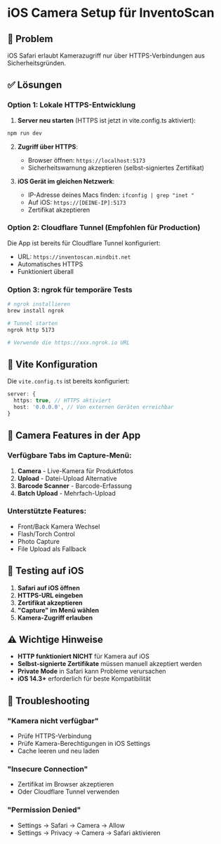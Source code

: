# iOS Camera Setup für InventoScan

## 📱 Problem
iOS Safari erlaubt Kamerazugriff nur über HTTPS-Verbindungen aus Sicherheitsgründen.

## ✅ Lösungen

### Option 1: Lokale HTTPS-Entwicklung

1. **Server neu starten** (HTTPS ist jetzt in vite.config.ts aktiviert):
```bash
npm run dev
```

2. **Zugriff über HTTPS**:
   - Browser öffnen: `https://localhost:5173`
   - Sicherheitswarnung akzeptieren (selbst-signiertes Zertifikat)

3. **iOS Gerät im gleichen Netzwerk**:
   - IP-Adresse deines Macs finden: `ifconfig | grep "inet "`
   - Auf iOS: `https://[DEINE-IP]:5173`
   - Zertifikat akzeptieren

### Option 2: Cloudflare Tunnel (Empfohlen für Production)

Die App ist bereits für Cloudflare Tunnel konfiguriert:
- URL: `https://inventoscan.mindbit.net`
- Automatisches HTTPS
- Funktioniert überall

### Option 3: ngrok für temporäre Tests

```bash
# ngrok installieren
brew install ngrok

# Tunnel starten
ngrok http 5173

# Verwende die https://xxx.ngrok.io URL
```

## 🔧 Vite Konfiguration

Die `vite.config.ts` ist bereits konfiguriert:
```typescript
server: {
  https: true, // HTTPS aktiviert
  host: '0.0.0.0', // Von externen Geräten erreichbar
}
```

## 📸 Camera Features in der App

### Verfügbare Tabs im Capture-Menü:
1. **Camera** - Live-Kamera für Produktfotos
2. **Upload** - Datei-Upload Alternative
3. **Barcode Scanner** - Barcode-Erfassung
4. **Batch Upload** - Mehrfach-Upload

### Unterstützte Features:
- Front/Back Kamera Wechsel
- Flash/Torch Control
- Photo Capture
- File Upload als Fallback

## 🎯 Testing auf iOS

1. **Safari auf iOS öffnen**
2. **HTTPS-URL eingeben**
3. **Zertifikat akzeptieren**
4. **"Capture" im Menü wählen**
5. **Kamera-Zugriff erlauben**

## ⚠️ Wichtige Hinweise

- **HTTP funktioniert NICHT** für Kamera auf iOS
- **Selbst-signierte Zertifikate** müssen manuell akzeptiert werden
- **Private Mode** in Safari kann Probleme verursachen
- **iOS 14.3+** erforderlich für beste Kompatibilität

## 🐛 Troubleshooting

### "Kamera nicht verfügbar"
- Prüfe HTTPS-Verbindung
- Prüfe Kamera-Berechtigungen in iOS Settings
- Cache leeren und neu laden

### "Insecure Connection"
- Zertifikat im Browser akzeptieren
- Oder Cloudflare Tunnel verwenden

### "Permission Denied"
- Settings → Safari → Camera → Allow
- Settings → Privacy → Camera → Safari aktivieren